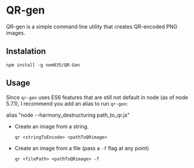 # QR-gen 

QR-gen is a simple command line utility that creates QR-encoded PNG images.

## Instalation

    npm install -g nem035/QR-Gen

## Usage
   
   Since `qr-gen` uses ES6 features that are still not default in node (as of node 5.7.1), 
   I recommend you add an alias to run `qr-gen`:
   
   alias "node --harmony_destructuring path_to_qr.js"
   
- Create an image from a string.

  `qr <stringToEncode> <pathToQRimage>`

- Create an image from a file (pass a `-f` flag at any point)
  
  `qr <filePath> <pathToQRimage> -f`
